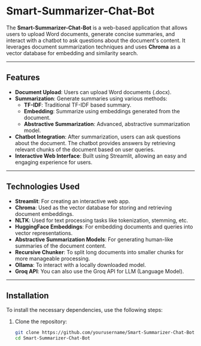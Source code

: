 # Smart-Summarizer-Chat-Bot

The **Smart-Summarizer-Chat-Bot** is a web-based application that allows users to upload Word documents, generate concise summaries, and interact with a chatbot to ask questions about the document's content. It leverages document summarization techniques and uses **Chroma** as a vector database for embedding and similarity search.

---

## Features

- **Document Upload**: Users can upload Word documents (.docx).
- **Summarization**: Generate summaries using various methods:
  - **TF-IDF**: Traditional TF-IDF based summary.
  - **Embedding**: Summarize using embeddings generated from the document.
  - **Abstractive Summarization**: Advanced, abstractive summarization model.
- **Chatbot Integration**: After summarization, users can ask questions about the document. The chatbot provides answers by retrieving relevant chunks of the document based on user queries.
- **Interactive Web Interface**: Built using Streamlit, allowing an easy and engaging experience for users.

---

## Technologies Used

- **Streamlit**: For creating an interactive web app.
- **Chroma**: Used as the vector database for storing and retrieving document embeddings.
- **NLTK**: Used for text processing tasks like tokenization, stemming, etc.
- **HuggingFace Embeddings**: For embedding documents and queries into vector representations.
- **Abstractive Summarization Models**: For generating human-like summaries of the document content.
- **Recursive Chunker**: To split long documents into smaller chunks for more manageable processing.
- **Ollama**: To interact with a locally downloaded model.
- **Groq API**: You can also use the Groq API for LLM (Language Model).

---

## Installation

To install the necessary dependencies, use the following steps:

1. Clone the repository:
   ```bash
   git clone https://github.com/yourusername/Smart-Summarizer-Chat-Bot.git
   cd Smart-Summarizer-Chat-Bot
